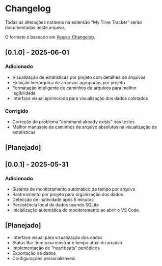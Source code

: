 # Changelog

Todas as alterações notáveis na extensão "My Time Tracker" serão documentadas neste arquivo.

O formato é baseado em [Keep a Changelog](http://keepachangelog.com/).

## [0.1.0] - 2025-06-01

### Adicionado

- Visualização de estatísticas por projeto com detalhes de arquivos
- Exibição hierárquica de arquivos agrupados por projeto
- Formatação inteligente de caminhos de arquivos para melhor legibilidade
- Interface visual aprimorada para visualização dos dados coletados

### Corrigido

- Correção do problema "command already exists" nos testes
- Melhor manuseio de caminhos de arquivo absolutos na visualização de estatísticas

## [Planejado]

## [0.0.1] - 2025-05-31

### Adicionado

- Sistema de monitoramento automático de tempo por arquivo
- Rastreamento por projeto para organização dos dados
- Detecção de inatividade após 5 minutos
- Persistência local de dados usando SQLite
- Inicialização automática do monitoramento ao abrir o VS Code

## [Planejado]

- Interface visual para visualização dos dados
- Status Bar Item para mostrar o tempo atual do arquivo
- Implementação de "heartbeats" periódicos
- Exportação de dados
- Configurações personalizáveis
